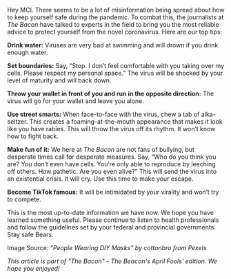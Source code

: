 

Hey MCI. There seems to be a lot of misinformation being spread about
how to keep yourself safe during the pandemic. To combat this, the
journalists at *The Bacon* have talked to experts in the field to bring
you the most reliable advice to protect yourself from the novel
coronavirus. Here are our top tips:

**Drink water:** Viruses are very bad at swimming and will drown if you
drink enough water.

**Set boundaries:** Say, “Stop. I don’t feel comfortable with you taking
over my cells. Please respect my personal space.” The virus will be
shocked by your level of maturity and will back down.

**Throw your wallet in front of you and run in the opposite direction:**
The virus will go for your wallet and leave you alone.

**Use street smarts:** When face-to-face with the virus, chew a tab of
alka-seltzer. This creates a foaming-at-the-mouth appearance that makes
it look like you have rabies. This will throw the virus off its rhythm.
It won’t know how to fight back.

**Make fun of it:** We here at *The Bacon* are not fans of bullying, but
desperate times call for desperate measures. Say, “Who do you think you
are? You don’t even have cells. You’re only able to reproduce by
leeching off others. How pathetic. Are you even alive?” This will send
the virus into an existential crisis. It will cry. Use this time to make
your escape.

**Become TikTok famous:** It will be intimidated by your virality and
won’t try to compete.

This is the most up-to-date information we have now. We hope you have
learned something useful. Please continue to listen to health
professionals and follow the guidelines set by your federal and
provincial governments. Stay safe Bears.

Image Source: *“People Wearing DIY Masks” by cottonbro from
Pexels*

*This article is part of "The Bacon" - The Beacon's April Fools' edition. We hope you enjoyed!*
